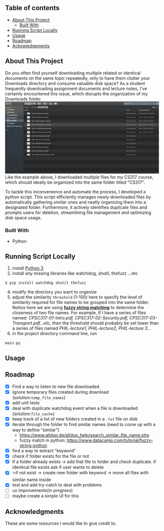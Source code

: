 <!-- ABOUT THE PROJECT -->
## Table of contents

* [About This Project](#about-this-project)
    * [Built With](#built-with)
* [Running Script Locally](#running-script-locally)
* [Usage](#usage) 
* [Roadmap](#roadmap)
* [Ackowledgements](#acknowledgments)


## About This Project
Do you often find yourself downloading multiple related or identical documents on the same topic repeatedly, only to have them clutter your Downloads directory and consume valuable disk space? As a student frequently downloading assignment documents and lecture notes, I've certainly encountered this issue, which disrupts the organization of my Downloads folder. 
<img src="media/unorganized_folder.png">
Like the example above, I downloaded multiple files for my CS317 course, which should ideally be organized into the same folder titled "CS317".

To tackle this inconvenience and automate the process, I developed a python script. This script efficiently manages newly downloaded files by automatically gathering similar ones and neatly organizing them into a designated folder. Furthermore, it actively identifies duplicate files and prompts users for deletion, streamlining file management and optimizing disk space usage.

### Built With
* <i class="fa-brands fa-python"></i> Python


## Running Script Locally
1) install [Python 3](https://www.python.org/downloads/)
2) install any missing libraries like watchdog, shutil, thefuzz ...etc
```
$ pip install watchdog shutil thefuzz
```
4) modify the directory you want to organize
5) adjust the similarity `threshold` (1-100) here to specify the level of similarity required for file names to be grouped into the same folder. Notice here we are using **[fuzzy string matching](https://www.datacamp.com/tutorial/fuzzy-string-python)** to determine the closeness of two file names. For example, if I have a series of files named: *CPSC317-01-Intro.pdf, CPSC317-02-Security.pdf, CPSC317-03-Transport.pdf...etc*, then the threshold should probably be set lower than a series of files named *PHIL-lecture1, PHIL-lecture2, PHIL-lecture 3...*
3) in the project directory command line, run 
```
main.py
```

<!-- USAGE EXAMPLES -->
## Usage
<!-- TODO: insert gif of how the program works -->

<!-- ROADMAP -->
## Roadmap

- [x] Find a way to listen to new file downloaded
- [x]  Ignore temporary files created during download (solution:`temp_file_names`)
- [x]  add unit tests
- [x]  deal with duplicate watchdog event when a file is downloaded (solution:`file_cache`)
- [x]  keep track of a list of new folders created in a `.txt` file on disk
- [x]  iterate through the folder to find similar names (need to come up with a way to define “similar”)
    - https://www.alldup.de/alldup_help/search_similar_file_name.php
    - fuzzy match in python: https://www.datacamp.com/tutorial/fuzzy-string-python
- [x]  find a way to extract “keyword”
- [x]  check if folder exists for the file or not
- [x]  if a folder already exists → add that file to folder and check duplicate. if identical file exists ask if user wants to delete
- [x]  ⭐if not exist → create new folder with keyword → move all files with similar name inside
- [x]  test and add try-catch to deal with problems
- [ ] ux improvements(in progress)
- [ ] maybe create a simple UI for this

<!-- ACKNOWLEDGMENTS -->
## Acknowledgments

These are some resources I would like to give credit to.